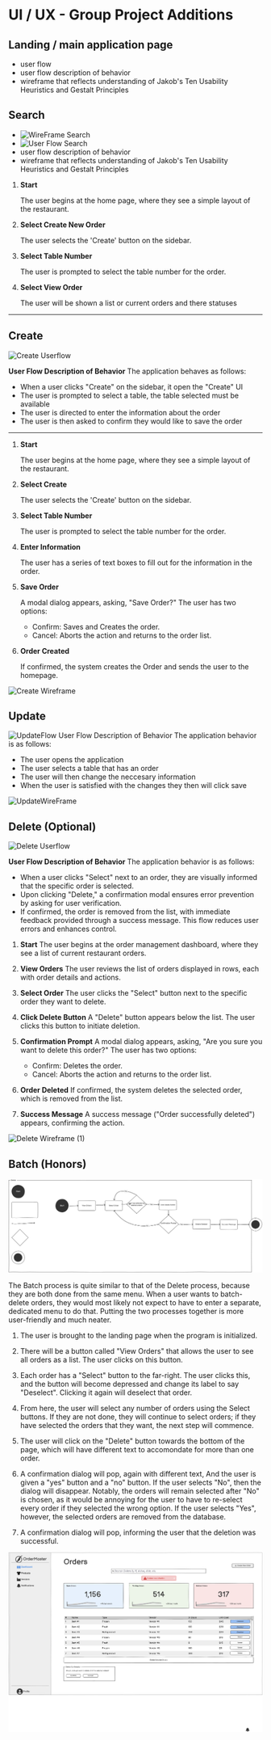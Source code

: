 # UI / UX - Group Project Additions

## Landing / main application page
* user flow
* user flow description of behavior
* wireframe that reflects understanding of Jakob's Ten Usability Heuristics and Gestalt Principles

## Search
* ![WireFrame Search](https://github.com/WSU-kduncan/cs3900-restaurantorders/blob/main/WireFrame%20Search.png)
* ![User Flow Search](https://github.com/WSU-kduncan/cs3900-restaurantorders/blob/main/User%20Flow%20Search.png)
* user flow description of behavior
* wireframe that reflects understanding of Jakob's Ten Usability Heuristics and Gestalt Principles

1. **Start**

    The user begins at the home page, where they see a simple layout of the restaurant.

2. **Select Create New Order**

    The user selects the 'Create' button on the sidebar.

3. **Select Table Number**

    The user is prompted to select the table number for the order.

4. **Select View Order**

    The user will be shown a list or current orders and there statuses 

---
## Create

![Create Userflow](https://raw.githubusercontent.com/WSU-kduncan/cs3900-restaurantorders/refs/heads/main/OrderMaster_Create_UserFlow.png)

**User Flow Description of Behavior**
The application behaves as follows:
* When a user clicks "Create" on the sidebar, it open the "Create" UI
* The user is prompted to select a table, the table selected must be available
* The user is directed to enter the information about the order
* The user is then asked to confirm they would like to save the order
---
1. **Start**

    The user begins at the home page, where they see a simple layout of the restaurant.

2. **Select Create**

    The user selects the 'Create' button on the sidebar.

3. **Select Table Number**

    The user is prompted to select the table number for the order.

4. **Enter Information**

    The user has a series of text boxes to fill out for the information in the order.

5. **Save Order**

    A modal dialog appears, asking, "Save Order?" The user has two options:
     * Confirm: Saves and Creates the order.
     * Cancel: Aborts the action and returns to the order list.

6. **Order Created**

    If confirmed, the system creates the Order and sends the user to the homepage.

![Create Wireframe](https://raw.githubusercontent.com/WSU-kduncan/cs3900-restaurantorders/refs/heads/main/OrderMaster_Create_Wireframe.png)

## Update
![UpdateFlow](https://github.com/WSU-kduncan/cs3900-restaurantorders/blob/main/UpdateFlow.png)
User Flow Description of Behavior The application behavior is as follows:

- The user opens the application
- The user selects a table that has an order
- The user will then change the neccesary information
- When the user is satisfied with the changes they then will click save

![UpdateWireFrame](https://github.com/WSU-kduncan/cs3900-restaurantorders/blob/main/UpdateWireFrame.png)


## Delete (Optional)

![Delete Userflow](https://github.com/user-attachments/assets/f5fac59e-18fb-4b66-b4e2-5ab441a019ad)

**User Flow Description of Behavior**
The application behavior is as follows:
* When a user clicks "Select" next to an order, they are visually informed that the specific order is selected.
* Upon clicking "Delete," a confirmation modal ensures error prevention by asking for user verification.
* If confirmed, the order is removed from the list, with immediate feedback provided through a success message. This flow reduces user errors and enhances control.

1. **Start**
The user begins at the order management dashboard, where they see a list of current restaurant orders.
2. **View Orders**
The user reviews the list of orders displayed in rows, each with order details and actions.

3. **Select Order**
The user clicks the "Select" button next to the specific order they want to delete.

4. **Click Delete Button**
A "Delete" button appears below the list. The user clicks this button to initiate deletion.

5. **Confirmation Prompt**
A modal dialog appears, asking, "Are you sure you want to delete this order?" The user has two options:

   * Confirm: Deletes the order.
   * Cancel: Aborts the action and returns to the order list.

6. **Order Deleted**
If confirmed, the system deletes the selected order, which is removed from the list.

7. **Success Message**
A success message ("Order successfully deleted") appears, confirming the action.

![Delete Wireframe (1)](https://github.com/user-attachments/assets/3272bb1e-b59d-476e-82f2-e6525537ed96)

## Batch (Honors)
![Batch Userflow](UIUX-Group-Batch-Userflow.png)

The Batch process is quite similar to that of the Delete process, because they are both done from the same menu. When a user wants to batch-delete orders, they would most likely not expect to have to enter a separate, dedicated menu to do that. Putting the two processes together is more user-friendly and much neater.

1. The user is brought to the landing page when the program is initialized.

2. There will be a button called "View Orders" that allows the user to see all orders as a list. The user clicks on this button.

3. Each order has a "Select" button to the far-right. The user clicks this, and the button will become depressed and change its label to say "Deselect". Clicking it again will deselect that order.

4. From here, the user will select any number of orders using the Select buttons. If they are not done, they will continue to select orders; if they have selected the orders that they want, the next step will commence.

5. The user will click on the "Delete" button towards the bottom of the page, which will have different text to accomondate for more than one order.

6. A confirmation dialog will pop, again with different text, And the user is given a "yes" button and a "no" button. If the user selects "No", then the dialog will disappear. Notably, the orders will remain selected after "No" is chosen, as it would be annoying for the user to have to re-select every order if they selected the wrong option. If the user selects "Yes", however, the selected orders are removed from the database.

7. A confirmation dialog will pop, informing the user that the deletion was successful.


![Batch Userflow](UIUX-Group-Batch-Wireframe.png)
